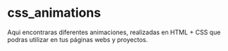 # css_animations
Aqui encontraras diferentes animaciones, realizadas en HTML + CSS que podras utilizar en tus páginas webs y proyectos.
